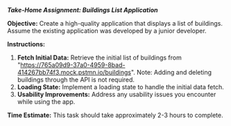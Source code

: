 

***Take-Home Assignment: Buildings List Application***

**Objective:** Create a high-quality application that displays a list of buildings. Assume the existing application was developed by a junior developer. 

**Instructions:**

1. **Fetch Initial Data:** Retrieve the initial list of buildings from "https://765a09d9-37a0-4959-8bad-414267bb74f3.mock.pstmn.io/buildings". Note: Adding and deleting buildings through the API is not required.
2. **Loading State:** Implement a loading state to handle the initial data fetch.
3. **Usability Improvements:** Address any usability issues you encounter while using the app.

**Time Estimate:** This task should take approximately 2-3 hours to complete.


